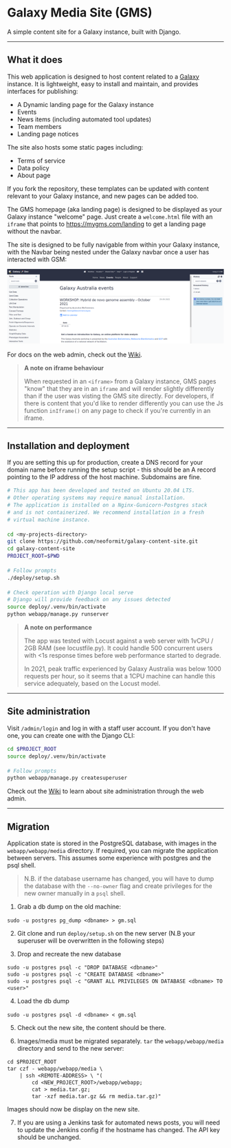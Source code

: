 # Galaxy Media Site (GMS)

A simple content site for a Galaxy instance, built with Django.

---

## What it does

This web application is designed to host content related to a [Galaxy](https://galaxyproject.org/) instance. It is lightweight, easy to install and maintain, and provides interfaces for publishing:

- A Dynamic landing page for the Galaxy instance
- Events
- News items (including automated tool updates)
- Team members
- Landing page notices

The site also hosts some static pages including:

- Terms of service
- Data policy
- About page

If you fork the repository, these templates can be updated with content relevant to your Galaxy instance, and new pages can be added too.

The GMS homepage (aka landing page) is designed to be displayed as your Galaxy instance "welcome" page. Just create a `welcome.html` file with an `iframe` that points to https://mygms.com/landing to get a landing page without the navbar.

The site is designed to be fully navigable from within your Galaxy instance, with the Navbar being nested under the Galaxy navbar once a user has interacted with GSM:

![site navigation](.img/iframe-nav.png)

For docs on the web admin, check out the [Wiki](https://github.com/neoformit/galaxy-content-site/wiki).


> **A note on iframe behaviour**
>  
> When requested in an `<iframe>` from a Galaxy instance, GMS pages "know" that
> they are in an `iframe` and will render slightly differently than if the user
> was visting the GMS site directly. For developers, if there is content that
> you'd like to render differently you can use the Js function `inIframe()`
> on any page to check if you're currently in an iframe.


---

## Installation and deployment

If you are setting this up for production, create a DNS record for your domain name before running the setup script - this should be an A record pointing to the IP address of the host machine. Subdomains are fine.

```bash
# This app has been developed and tested on Ubuntu 20.04 LTS.
# Other operating systems may require manual installation.
# The application is installed on a Nginx-Gunicorn-Postgres stack
# and is not containerized. We recommend installation in a fresh
# virtual machine instance.

cd <my-projects-directory>
git clone https://github.com/neoformit/galaxy-content-site.git
cd galaxy-content-site
PROJECT_ROOT=$PWD

# Follow prompts
./deploy/setup.sh

# Check operation with Django local serve
# Django will provide feedback on any issues detected
source deploy/.venv/bin/activate
python webapp/manage.py runserver
```

> **A note on performance**
>
> The app was tested with Locust against a web server with 1vCPU / 2GB RAM
> (see locustfile.py). It could handle 500 concurrent users with <1s
> response times before web performance started to degrade.
>
> In 2021, peak traffic experienced by Galaxy Australia was below 1000
> requests per hour, so it seems that a 1CPU machine can handle this service
> adequately, based on the Locust model.

---

## Site administration

Visit `/admin/login` and log in with a staff user account. If you don't have one, you can create one with the Django CLI:

```bash
cd $PROJECT_ROOT
source deploy/.venv/bin/activate

# Follow prompts
python webapp/manage.py createsuperuser
```

Check out the [Wiki](https://github.com/neoformit/galaxy-content-site/wiki) to learn about site administration through the web admin.

---

## Migration

Application state is stored in the PostgreSQL database, with images in the `webapp/webapp/media` directory. If required, you can migrate the application between servers. This assumes some experience with postgres and the psql shell.

> N.B. if the database username has changed, you will have to dump the database with the `--no-owner` flag and create privileges for the new owner manually in a `psql` shell.

1. Grab a db dump on the old machine:

  `sudo -u postgres pg_dump <dbname> > gm.sql`

2. Git clone and run `deploy/setup.sh` on the new server (N.B your superuser will be overwritten in the following steps)

3. Drop and recreate the new database
  ```
  sudo -u postgres psql -c "DROP DATABASE <dbname>"
  sudo -u postgres psql -c "CREATE DATABASE <dbname>"
  sudo -u postgres psql -c "GRANT ALL PRIVILEGES ON DATABASE <dbname> TO <user>"
  ```

4. Load the db dump

  `sudo -u postgres psql -d <dbname> < gm.sql`

5. Check out the new site, the content should be there.

6. Images/media must be migrated separately. `tar` the `webapp/webapp/media` directory and send to the new server:
  ```
  cd $PROJECT_ROOT
  tar czf - webapp/webapp/media \
      | ssh <REMOTE-ADDRESS> \ "(
          cd <NEW_PROJECT_ROOT>/webapp/webapp;
          cat > media.tar.gz;
          tar -xzf media.tar.gz && rm media.tar.gz)"
  ```
  Images should now be display on the new site.

7. If you are using a Jenkins task for automated news posts, you will need to update the Jenkins config if the hostname has changed. The API key should be unchanged.
